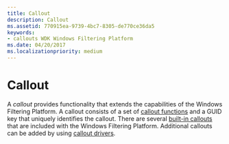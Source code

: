 ```yaml
---
title: Callout
description: Callout
ms.assetid: 770915ea-9739-4bc7-8305-de770ce36da5
keywords:
- callouts WDK Windows Filtering Platform
ms.date: 04/20/2017
ms.localizationpriority: medium
---
```


# Callout


A *callout* provides functionality that extends the capabilities of the Windows Filtering Platform. A callout consists of a set of [callout functions](callout-function.md) and a GUID key that uniquely identifies the callout. There are several [built-in callouts](https://msdn.microsoft.com/library/windows/hardware/ff543857) that are included with the Windows Filtering Platform. Additional callouts can be added by using [callout drivers](callout-driver.md).

 

 






